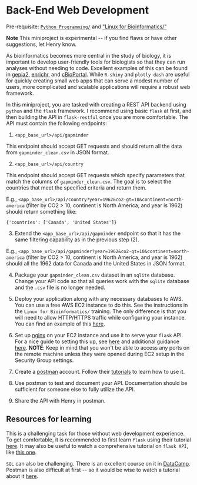 # Back-End Web Development

Pre-requisite: [`Python Programming/`](https://github.com/Bioinformatics-Research-Network/training-requirements/tree/main/Python%20Programming) and ["Linux for Bioinformatics/"](https://github.com/Bioinformatics-Research-Network/training-requirements/tree/main/Linux%20for%20Bioinformatics)

**Note** This miniproject is experimental -- if you find flaws or have other suggestions, let Henry know.

As bioinformatics becomes more central in the study of biology, it is important to develop user-friendly tools for biologists so that they can run analyses without needing to code. Excellent examples of this can be found in [gepia2](http://gepia2.cancer-pku.cn/#index), [enrichr](https://maayanlab.cloud/Enrichr/), and [cBioPortal](https://www.cbioportal.org/). While `R-shiny` and `plotly dash` are useful for quickly creating small web apps that can serve a modest number of users, more complicated and scalable applications will require a robust web framework.

In this miniproject, you are tasked with creating a REST API backend using `python` and the `flask` framework. I recommend using basic `flask` at first, and then building the API in `flask-restful` once you are more comfortable. The API must contain the following endpoints:

1. `<app_base_url>/api/gapminder`

This endpoint should accept GET requests and should return all the data from `gapminder_clean.csv` in JSON format. 

2. `<app_base_url>/api/country`

This endpoint should accept GET requests which specify parameters that match the columns of `gapminder_clean.csv`. The goal is to select the countries that meet the specified criteria and return them.

E.g., `<app_base_url>/api/country?year=1962&co2-gt=10&continent=north-america` (filter by CO2 > 10, continent is North America, and year is 1962) should return something like:

```
{'countries': ['Canada', 'United States']}
```

3. Extend the `<app_base_url>/api/gapminder` endpoint so that it has the same filtering capability as in the previous step (2). 

E.g., `<app_base_url>/api/gapminder?year=1962&co2-gt=10&continent=north-america` (filter by CO2 > 10, continent is North America, and year is 1962) should all the 1962 data for Canada and the United States in JSON format.

4. Package your `gapminder_clean.csv` dataset in an `sqlite` database. Change your API code so that all queries work with the `sqlite` database and the `.csv` file is no longer needed.

5. Deploy your application along with any necessary databases to AWS. You can use a free AWS EC2 instance to do this. See the instructions in the `Linux for Bioinformatics/` training. The only difference is that you will need to allow HTTP/HTTPS traffic while configuring your instance. You can find an example of this [here](https://www.twilio.com/blog/deploy-flask-python-app-aws). 

6. Set up [nginx](https://www.nginx.com/) on your EC2 instance and use it to serve your `flask` API. For a nice guide to setting this up, see [here](https://www.digitalocean.com/community/tutorials/how-to-serve-flask-applications-with-uswgi-and-nginx-on-ubuntu-18-04) and additional guidance [here](https://flask.palletsprojects.com/en/1.1.x/deploying/wsgi-standalone/#proxy-setups). **NOTE**: Keep in mind that you won't be able to access any ports on the remote machine unless they were opened during EC2 setup in the Security Group settings.

6. Create a [postman](https://www.postman.com/) account. Follow their [tutorials](https://learning.postman.com/docs/getting-started/introduction/) to learn how to use it.

7. Use postman to test and document your API. Documentation should be sufficient for someone else to fully utilize the API.

8. Share the API with Henry in postman.


## Resources for learning

This is a challenging task for those without web development experience. To get comfortable, it is recommended to first learn `flask` using their tutorial [here](https://flask.palletsprojects.com/en/1.1.x/tutorial/). It may also be useful to watch a comprehensive tutorial on `flask API`, like [this one](https://www.youtube.com/watch?v=GMppyAPbLYk).

`SQL` can also be challenging. There is an excellent course on it in [DataCamp](https://learn.datacamp.com/courses/introduction-to-sql). Postman is also difficult at first -- so it would be wise to watch a tutorial about it [here](https://www.youtube.com/watch?v=VywxIQ2ZXw4).



